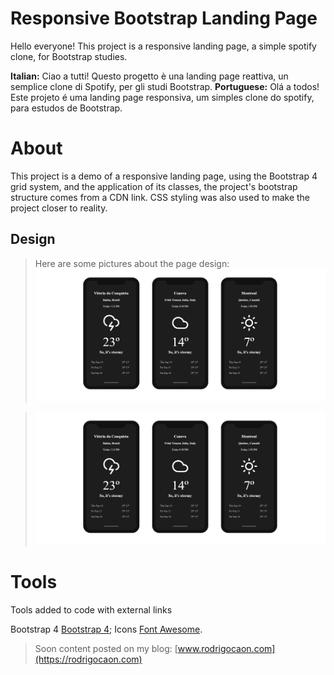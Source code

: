 ﻿# Responsive Bootstrap Landing Page

  
Hello everyone! This project is a responsive landing page, a simple spotify clone, for Bootstrap studies.

**Italian:** Ciao a tutti! Questo progetto è una landing page reattiva, un semplice clone di Spotify, per gli studi Bootstrap.
**Portuguese:** Olá a todos! Este projeto é uma landing page responsiva, um simples clone do spotify, para estudos de Bootstrap.


# About

This project is a demo of a responsive landing page, using the Bootstrap 4 grid system, and the application of its classes, the project's bootstrap structure comes from a CDN link. CSS styling was also used to make the project closer to reality.

## Design

>Here are some pictures about the page design:
![Clima app](https://github.com/rcaondev/weather_app/blob/main/preview.png?raw=true)

>![Clima app](https://github.com/rcaondev/weather_app/blob/main/preview.png?raw=true)




# Tools

Tools added to code with external links


Bootstrap 4 [Bootstrap 4](https://getbootstrap.com/docs/4.0/getting-started/introduction/);
Icons [Font Awesome](https://fontawesome.com).



>Soon content posted on my blog: [www.rodrigocaon.com](https://rodrigocaon.com)
